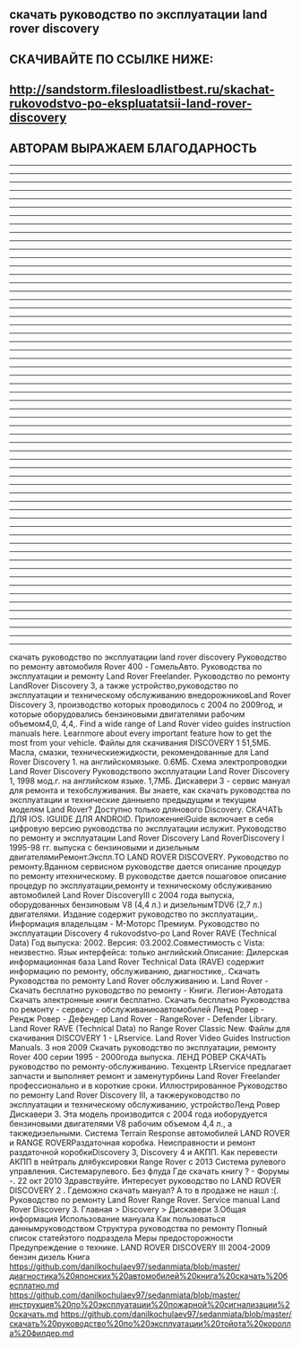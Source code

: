 скачать руководство по эксплуатации land rover discovery
--------------------------------------------------
СКАЧИВАЙТЕ ПО ССЫЛКЕ НИЖЕ:
--------------------------------------------------
http://sandstorm.filesloadlistbest.ru/skachat-rukovodstvo-po-ekspluatatsii-land-rover-discovery
--------------------------------------------------
АВТОРАМ ВЫРАЖАЕМ БЛАГОДАРНОСТЬ
--------------------------------------------------
--------------------------------------------------
--------------------------------------------------
--------------------------------------------------
--------------------------------------------------
--------------------------------------------------
--------------------------------------------------
--------------------------------------------------
--------------------------------------------------
--------------------------------------------------
--------------------------------------------------
--------------------------------------------------
--------------------------------------------------
--------------------------------------------------
--------------------------------------------------
--------------------------------------------------
--------------------------------------------------
--------------------------------------------------
--------------------------------------------------
--------------------------------------------------
--------------------------------------------------
--------------------------------------------------
--------------------------------------------------
--------------------------------------------------
--------------------------------------------------
--------------------------------------------------
--------------------------------------------------
--------------------------------------------------
--------------------------------------------------
--------------------------------------------------
--------------------------------------------------
--------------------------------------------------
--------------------------------------------------
--------------------------------------------------
--------------------------------------------------
--------------------------------------------------
--------------------------------------------------
--------------------------------------------------
--------------------------------------------------
--------------------------------------------------
--------------------------------------------------
--------------------------------------------------
--------------------------------------------------
--------------------------------------------------
--------------------------------------------------
--------------------------------------------------
--------------------------------------------------
--------------------------------------------------
--------------------------------------------------
--------------------------------------------------
--------------------------------------------------
--------------------------------------------------
--------------------------------------------------
--------------------------------------------------
--------------------------------------------------
--------------------------------------------------
--------------------------------------------------
--------------------------------------------------
--------------------------------------------------
скачать руководство по эксплуатации land rover discovery Руководство по ремонту автомобиля Rover 400  - ГомельАвто. Руководства по эксплуатации и ремонту Land Rover Freelander. Руководство по ремонту LandRover Discovery 3, а также устройство,руководство по эксплуатации и техническому обслуживанию внедорожниковLand Rover Discovery 3, производство которых проводилось с 2004 по 2009год, и которые оборудовались бензиновыми двигателями рабочим объемом4,0, 4,4,. Find a wide range of Land Rover video guides  instruction manuals here. Learnmore about every important feature  how to get the most from your vehicle. Файлы для скачивания DISCOVERY 1  51,5МБ. Масла, смазки, техническиежидкости, рекомендованные для Land Rover Discovery 1. на английскомязыке. 0.6МБ. Схема электропроводки Land Rover Discovery  Руководствопо эксплуатации Land Rover Discovery 1, 1998 мод.г. на английском языке. 1,7МБ. Дискавери 3 - сервис мануал для ремонта и техобслуживания. Вы знаете, как скачать руководства по эксплуатации и технические данныепо предыдущим и текущим моделям Land Rover?  Доступно только длянового Discovery. СКАЧАТЬ ДЛЯ IOS. IGUIDE ДЛЯ ANDROID. ПриложениеiGuide включает в себя цифровую версию руководства по эксплуатации ислужит. Руководство по ремонту и эксплуатации Land Rover Discovery Land RoverDiscovery I 1995-98 гг. выпуска с бензиновыми и дизельным двигателямиРемонт.Экспл.ТО LAND ROVER DISCOVERY. Руководство по ремонту.Вданном сервисном руководстве дается описание процедур по ремонту итехническому. В руководстве дается пошаговое описание процедур по эксплуатации,ремонту и техническому обслуживанию автомобилей Land Rover DiscoveryIII с 2004 года выпуска, оборудованных бензиновым V8 (4,4 л.) и дизельнымTDV6 (2,7 л.) двигателями. Издание содержит руководство по эксплуатации,. Информация владельцам - М-Моторс Премиум. Руководство по эксплуатации Discovery 4  rukovodstvo-po
Land Rover RAVE (Technical Data) Год выпуска: 2002. Версия: 03.2002.Совместимость с Vista: неизвестно. Язык интерфейса: только английский.Описание: Дилерская информационная база Land Rover Technical Data (RAVE) содержит информацию по ремонту, обслуживанию, диагностике,. Скачать Руководства по ремонту Land Rover обслуживанию и. Land Rover - Скачать бесплатно руководство по ремонту - Книги. Легион-Автодата  Скачать электронные книги бесплатно. Скачать бесплатно Руководства по ремонту - сервису - обслуживаниюавтомобилей Ленд Ровер - Рендж Ровер - Дефендер Land Rover - RangeRover - Defender Library. Land Rover RAVE (Technical Data) по Range Rover  Classic  New. Файлы для скачивания DISCOVERY 1 - LRservice. Land Rover Video Guides  Instruction Manuals. 3 ноя 2009  Скачать руководство по эксплуатации, ремонту Rover 400 серии 1995 - 2000года выпуска. ЛЕНД РОВЕР СКАЧАТЬ руководство по ремонту-обслуживанию. Техцентр LRservice предлагает запчасти и выполняет ремонт и заменутурбины Land Rover Freelander профессионально и в короткие сроки.
Иллюстрированное Руководство по ремонту Land Rover Discovery III, а такжеруководство по эксплуатации и техническому обслуживанию, устройствоЛенд Ровер Дискавери 3. Эта модель производится с 2004 года иоборудуется бензиновыми двигателями V8 рабочим объемом 4,4 л., а такжедизельными. Система Terrain Response автомобилей LAND ROVER и RANGE ROVERРаздаточная коробка. Неисправности и ремонт раздаточной коробкиDiscovery 3, Discovery 4 и АКПП. Как перевести АКПП в нейтраль длябуксировки Range Rover с 2013 Система рулевого управления. Системарулевого. Без флуда Где скачать книгу ? - Форумы -. 22 окт 2010  Здравствуйте. Интересует руководство по LAND ROVER DISCOVERY 2 . Гдеможно скачать мануал? А то в продаже не нашл :(. Руководство по ремонту Land Rover  Range Rover. Service manual Land Rover Discovery 3. Главная > Discovery > Дискавери 3.Общая информация  Использование мануала  Как пользоваться даннымруководством  Структура руководства по ремонту  Полный список статейэтого подраздела Меры предосторожности  Предупреждение о технике. LAND ROVER DISCOVERY III 2004-2009 бензин  дизель Книга
https://github.com/danilkochulaev97/sedanmiata/blob/master/диагностика%20японских%20автомобилей%20книга%20скачать%20бесплатно.md
https://github.com/danilkochulaev97/sedanmiata/blob/master/инструкция%20по%20эксплуатации%20пожарной%20сигнализации%20скачать.md
https://github.com/danilkochulaev97/sedanmiata/blob/master/скачать%20руководство%20по%20эксплуатации%20тойота%20королла%20филдер.md
